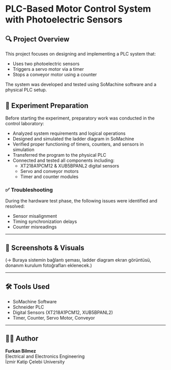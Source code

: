 # PLC-Based Motor Control System with Photoelectric Sensors

## 🔍 Project Overview

This project focuses on designing and implementing a PLC system that:
- Uses two photoelectric sensors
- Triggers a servo motor via a timer
- Stops a conveyor motor using a counter

The system was developed and tested using SoMachine software and a physical PLC setup.

## 🧪 Experiment Preparation

Before starting the experiment, preparatory work was conducted in the control laboratory:

- Analyzed system requirements and logical operations
- Designed and simulated the ladder diagram in SoMachine
- Verified proper functioning of timers, counters, and sensors in simulation
- Transferred the program to the physical PLC
- Connected and tested all components including:
  - XT218A1PCM12 & XUB5BPANL2 digital sensors
  - Servo and conveyor motors
  - Timer and counter modules

### ✅ Troubleshooting

During the hardware test phase, the following issues were identified and resolved:
- Sensor misalignment
- Timing synchronization delays
- Counter misreadings

---

## 📸 Screenshots & Visuals

(→ Buraya sistemin bağlantı şeması, ladder diagram ekran görüntüsü, donanım kurulum fotoğrafları eklenecek.)

---

## 🛠 Tools Used
- SoMachine Software
- Schneider PLC
- Digital Sensors (XT218A1PCM12, XUB5BPANL2)
- Timer, Counter, Servo Motor, Conveyor

---

## 👨‍💻 Author

**Furkan Bilmez**  
Electrical and Electronics Engineering  
İzmir Katip Çelebi University  
